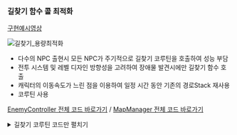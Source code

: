 ### 길찾기 함수 콜 최적화  

[구현예시영상](https://youtu.be/kSDWP_GfiOQ?t=151)


![길찾기_용량최적화](https://user-images.githubusercontent.com/46564046/235311817-ffe93472-bddd-450d-aa97-f68bf0f40e0b.gif)

- 다수의 NPC 출현시 모든 NPC가 주기적으로 길찾기 코루틴을 호출하여 성능 부담
- 전투 시스템 및 레벨 디자인 방향성을 고려하여 장애물 발견시에만 길찾기 함수 호출
- 캐릭터의 이동속도가 느린 점을 이용하여 일정 시간 동안 기존의 경로Stack 재사용
- 코루틴 사용 

[EnemyController 전체 코드 바로가기](https://github.com/YosephKim0207/Raiders/blob/main/Assets/Scripts/Controller/EnemyController.cs) /
[MapManager 전체 코드 바로가기](https://github.com/YosephKim0207/Raiders/blob/main/Assets/Scripts/Manager/MapManager.cs)

<details>
<summary>길찾기 코루틴 코드만 펼치기</summary>



```csharp
 // 플레이어를 타겟으로 길을 찾는 코루틴
    IEnumerator CoFindPath() {
        // 플레이어와 일정 거리 이내인 경우 다음 길찾기 중단
        if ((_shootTargetTransform.position - transform.position).magnitude < 2.5f) {
            State = CreatureState.Attack;
        }

        // 진행방향 전방 충돌 점검
        RaycastHit2D rayHit;
        rayHit = Physics2D.Raycast(this.transform.position, DestPos, 2.5f, LayerMask.GetMask("Collision"));
   
        Debug.DrawRay(this.transform.position, DestPos * 1.5f, Color.red, 1.0f);

        // Enemy가 길찾기에 사용할 조건 설정
        // rayHit1에 충돌한 오브젝트가 없고 && Manager의 FindPath로 탐색해둔 경로가 없으면 직선이동
        if (rayHit.transform == null && _pathStack == null) {

            PathState = FindPathState.UseDirect;

        }
        // Manager의 FindPath로 탐색해둔 경로가 _pathStack상에 없거나 || _pathStack가 비어있으면Manager의 FindPath를 호출하기 위해 PathStated를 ReFindPath로
        else if (_pathStack == null || _pathStack.Count == 0) {
            PathState = FindPathState.ReFindPath;
            }
        // Manager의 FindPath를 통해 찾은 경로를 정해진 횟수 이상 사용한 경우 경로 재탐색 및 사용횟수 초기화
        else if (usePathStackCount > pathStackUsageCount) {
            PathState = FindPathState.ReFindPath;
            usePathStackCount = 0;
            }
        // Manager의 FindPath로 찾아둔 경로를 _pathStack에서 가져와 사용
         else {
            PathState = FindPathState.UsePathStack;
         }

        // 정해진 조건대로 분기하여 이동경로 설정
        switch (PathState) {
            case FindPathState.UseDirect:
                DestPos = (_shootTargetTransform.position - transform.position).normalized;
                break;
            case FindPathState.ReFindPath:
                _pathStack = Manager.Map.FindPath(this.transform, _shootTargetTransform);
                SetPathUseStack();
                break;
            case FindPathState.UsePathStack:
                SetPathUseStack();
                ++usePathStackCount;
                break;
        }

        yield return WaitFindPathTime;

        _coFindPath = null;
    }

    // _pathStack에 저장된 경로를 이용하여 경로 설정 
    void SetPathUseStack() {
        Vector3 nextPos;
        nextPos = _pathStack.Pop();
        if ((_pathStack.Count > 0) && (nextPos - transform.position).magnitude < 0.5) {
            nextPos = _pathStack.Pop();
        }
        DestPos = (nextPos - transform.position).normalized;
    }
```

</details>
